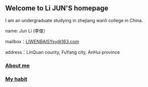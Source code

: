 ## Welcome to Li JUN'S homepage

I am an undergraduate studying in zhejiang wanli college in China.

name:    Jun Li  (李俊）

mailbox：LIWENBAISYsy@163.com

address：LinQuan county, FuYang city, AnHui province
### <a class="nav-link" href="./About.html">About me</a>   <br>

### <a class="nav-link" href="./Habit.html">My habit</a>



